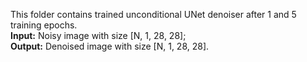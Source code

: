 This folder contains trained unconditional UNet denoiser after 1 and 5 training epochs.    
**Input:** Noisy image with size [N, 1, 28, 28];     
**Output:** Denoised image with size [N, 1, 28, 28].    
